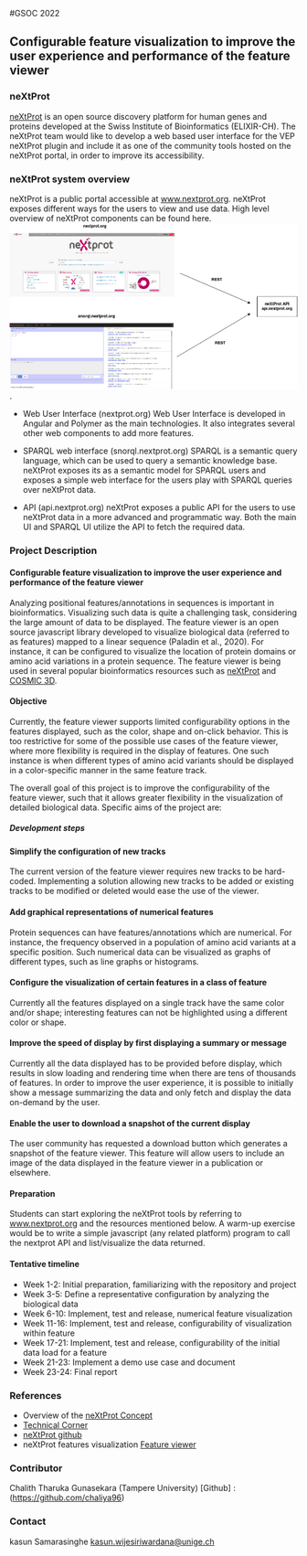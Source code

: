 #GSOC 2022

## Configurable feature visualization to improve the user experience and performance of the feature viewer
### neXtProt

[neXtProt](www.nextprot.org) is an open source discovery platform for human genes and proteins developed at the Swiss Institute of Bioinformatics (ELIXIR-CH). The neXtProt team would like to develop a web based user interface for the VEP neXtProt plugin and include it as one of the  community tools hosted on the neXtProt portal, in order to improve its accessibility.

### neXtProt system overview
neXtProt is a public portal accessible at www.nextprot.org. neXtProt exposes different ways for the users to view and use data. 
High level overview of neXtProt components can be found here. ![here](./images/np.png).

* Web User Interface (nextprot.org)
Web User Interface is developed in Angular and Polymer as the main technologies. It also integrates several other web components to add more features.

* SPARQL web interface (snorql.nextprot.org)
SPARQL is a semantic query language, which can be used to query a semantic knowledge base. neXtProt exposes its as a semantic model for SPARQL users and exposes a simple web interface for the users play with SPARQL queries over neXtProt data.

* API (api.nextprot.org)
neXtProt exposes a public API for the users to use neXtProt data in a more advanced and programmatic way. Both the main UI and SPARQL UI utilize the API to fetch the required data.


### Project Description

#### Configurable feature visualization to improve the user experience and performance of the feature viewer

Analyzing positional features/annotations in sequences is important in bioinformatics. Visualizing such data is quite a challenging task, considering the large amount of data to be displayed. The feature viewer is an open source javascript library developed to visualize biological data (referred to as features) mapped to a linear sequence (Paladin et al., 2020). For instance, it can be configured to visualize the location of protein domains or amino acid variations in a protein sequence. The feature viewer is being used in several popular bioinformatics resources such as [neXtProt](http://www.nextprot.org) and [COSMIC 3D](https://cancer.sanger.ac.uk/cosmic3d/).

#### Objective

Currently, the feature viewer supports limited configurability options in the features displayed, such as the color, shape and on-click behavior. This is too restrictive for some of the possible use cases of the feature viewer, where more flexibility is required in the display of features. One such instance is when different types of amino acid variants should be displayed in a color-specific manner in the same feature track.

The overall goal of this project is to improve the configurability of the feature viewer, such that it allows greater flexibility in the visualization of detailed biological data.  Specific aims of the project are:

##### Development steps

#### Simplify the configuration of new tracks

The current version of the feature viewer requires new tracks to be hard-coded. Implementing a solution allowing new tracks to be added or existing tracks to be modified or deleted would ease the use of the viewer.  

#### Add graphical representations of numerical features

Protein sequences can have features/annotations which are numerical. For instance, the frequency observed in a population of amino acid variants at a specific position. Such numerical data can be visualized as graphs of different types, such as line graphs or histograms.

#### Configure the visualization of certain features in a class of feature

Currently all the features displayed on a single track have the same color and/or shape;  interesting features can not be highlighted using a different color or shape.

#### Improve the speed of display by first displaying a summary or message

Currently all the data displayed has to be provided before display, which results in slow loading and rendering time when there are tens of thousands of features. In order to improve the user experience, it is possible to initially show a message summarizing the data  and only fetch and display the data on-demand by the user.

#### Enable the user to download a snapshot of the current display

The user community has requested a download button which generates a snapshot of the feature viewer. This feature will allow users to include an image of the data displayed in the feature viewer in a publication or elsewhere.

#### Preparation

Students can start exploring the neXtProt tools by referring to www.nextprot.org and the resources mentioned below. A warm-up exercise would be to write a simple javascript (any related platform) program to call the nextprot API and list/visualize the data returned. 

#### Tentative timeline

* Week 1-2:  Initial preparation, familiarizing with the repository and project
* Week 3-5: Define a representative configuration by analyzing the biological data
* Week 6-10: Implement, test and release, numerical feature visualization
* Week 11-16: Implement, test and release, configurability of visualization within feature
* Week 17-21: Implement, test and release, configurability of the initial data load for a feature
* Week 21-23: Implement a demo use case and document
* Week 23-24: Final report


### References

* Overview of the [neXtProt Concept](https://www.nextprot.org/about/nextprot)
* [Technical Corner](https://www.nextprot.org/help/technical-corner)
* [neXtProt github](https://github.com/calipho-sib)
* neXtProt features visualization [Feature viewer](https://github.com/calipho-sib/feature-viewer)

### Contributor

Chalith Tharuka Gunasekara (Tampere University)
[Github] : (https://github.com/chaliya96)

### Contact
kasun Samarasinghe [kasun.wijesiriwardana@unige.ch](mailto:kasun.wijesiriwardana@unige.ch)
